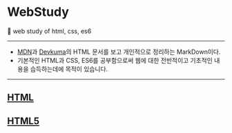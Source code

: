 # WebStudy
:seedling: web study of html, css, es6

---
- [MDN](https://developer.mozilla.org/ko/docs/Learn/HTML/Introduction_to_HTML/Getting_started)과 [Devkuma](http://www.devkuma.com/books/pages/104)의 HTML 문서를 보고 개인적으로 정리하는 MarkDown이다.
- 기본적인 HTML과 CSS, ES6를 공부함으로써 웹에 대한 전반적이고 기초적인 내용을 습득하는데에 목적이 있습니다.
---

## [HTML](https://github.com/leehosu/WebStudy/blob/master/HTML/HTML_Document.md) 

## [HTML5](https://github.com/leehosu/WebStudy/blob/master/HTML5/HTML5_Document.md) 